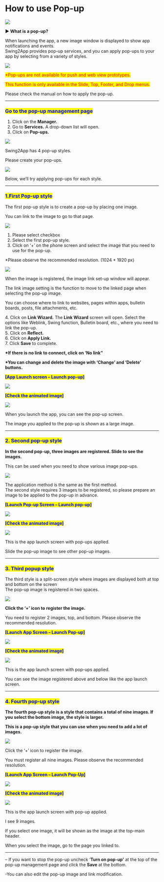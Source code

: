 # How to use Pop-up

![](https://support.swing2app.com/wp-content/uploads/2018/10/Pop-up.png)

**▶ What is a pop-up?**&#x20;

When launching the app, a new image window is displayed to show app notifications and events.\
Swing2App provides pop-up services, and you can apply pop-ups to your app by selecting from a variety of styles.

![](https://support.swing2app.com/wp-content/uploads/2018/10/%EC%98%81%EB%AC%B8%ED%8C%9D%EC%97%851.png)

<mark style="color:red;">\*Pop-ups are not available for push and web view prototypes.</mark>

<mark style="color:red;">This function is only available in the Slide, Top, Footer, and Drop menus.</mark>

Please check the manual on how to apply the pop-up.

***



### <mark style="color:blue;">**Go to the pop-up management page**</mark>

1. Click on the **Manager.**
2. Go to **Services.** A drop-down list will open.
3. Click on **Pop-ups.**

![](https://support.swing2app.com/wp-content/uploads/2018/10/Popup3-1.png)

Swing2App has 4 pop-up styles.

Please create your pop-ups.

![](https://support.swing2app.com/wp-content/uploads/2018/10/Pop2.png)

Below, we’ll try applying pop-ups for each style.

***

### <mark style="color:blue;">**1.First Pop-up style**</mark>

The first pop-up style is to create a pop-up by placing one image.

You can link to the image to go to that page.

![](https://support.swing2app.com/wp-content/uploads/2018/10/Popup4.png)

1. Please select checkbox
2. Select the first pop-up style.
3. Click on ‘+’ on the phone screen and select the image that you need to use for the pop-up.&#x20;

\*Please observe the recommended resolution. (1024 \* 1920 px)

![](https://support.swing2app.com/wp-content/uploads/2018/10/Popup5.png)

When the image is registered, the image link set-up window will appear.

The link image setting is the function to move to the linked page when selecting the pop-up image.

You can choose where to link to websites, pages within apps, bulletin boards, posts, file attachments, etc.

4\. Click on **Link Wizard.** The **Link Wizard** screen will open. Select the options like Weblink, Swing function, Bulletin board, etc., where you need to link the pop-up.\
5\. Click on **Reflect.**\
6\. Click on **Apply Link.**\
7\. Click **Save** to complete.

**\*If there is no link to connect, click on ‘No link”**

**\*You can change and delete the image with ‘Change’ and ‘Delete’ buttons.**



<mark style="color:blue;">**\[App Launch screen – Launch pop-up]**</mark>

![](https://support.swing2app.com/wp-content/uploads/2018/10/%EC%98%81%EB%AC%B8%ED%8C%9D%EC%97%851.png)

<mark style="color:blue;">**\[Check the animated image]**</mark>

![](https://support.swing2app.com/wp-content/uploads/2018/10/%EB%85%B9%ED%99%94\_2020\_05\_09\_16\_59\_58\_116.gif)

When you launch the app, you can see the pop-up screen.

The image you applied to the pop-up is shown as a large image.

***

### <mark style="color:blue;">**2. Second pop-up style**</mark>

**In the second pop-up, three images are registered. Slide to see the images.**

This can be used when you need to show various image pop-ups.

![](https://support.swing2app.com/wp-content/uploads/2018/10/%EC%A0%9C%EB%AA%A9-%EC%97%86%EC%9D%8C-2-2.png)

The application method is the same as the first method.\
The second style requires 3 images to be registered, so please prepare an image to be applied to the pop-up in advance.



<mark style="color:blue;">**\[Launch Pop-up Screen – Launch pop-up]**</mark>

![](https://support.swing2app.com/wp-content/uploads/2018/10/%EC%98%81%EB%AC%B8%ED%8C%9D%EC%97%852.png)

<mark style="color:blue;">**\[Check the animated image]**</mark>

![](https://support.swing2app.com/wp-content/uploads/2018/10/%EB%85%B9%ED%99%94\_2020\_05\_09\_17\_48\_44\_507.gif)

This is the app launch screen with pop-ups applied.

Slide the pop-up image to see other pop-up images.

***

### <mark style="color:blue;">**3. Third popup style**</mark>

The third style is a split-screen style where images are displayed both at top and bottom on the screen\
The pop-up image is registered in two spaces.

![](https://support.swing2app.com/wp-content/uploads/2018/10/Popup7.png)

**Click the ‘+’ icon to register the image.**

You need to register 2 images, top, and bottom. Please observe the recommended resolution.



<mark style="color:blue;">**\[Launch App Screen – Launch Pop-up]**</mark>

![](https://support.swing2app.com/wp-content/uploads/2018/10/%EC%98%81%EB%AC%B8%ED%8C%9D%EC%97%853.png)

<mark style="color:blue;">**\[Check the animated image]**</mark>

![](https://support.swing2app.com/wp-content/uploads/2018/10/%EB%85%B9%ED%99%94\_2020\_05\_09\_17\_46\_13\_594.gif)

This is the app launch screen with pop-ups applied.

You can see the image registered above and below like the app launch screen.

***

### <mark style="color:blue;">**4. Fourth pop-up style**</mark>

**The fourth pop-up style is a style that contains a total of nine images. If you select the bottom image, the style is larger.**

**This is a pop-up style that you can use when you need to add a lot of images.**

![](https://support.swing2app.com/wp-content/uploads/2018/10/Popup8.png)

Click the ‘+’ icon to register the image.

You must register all nine images. Please observe the recommended resolution.



<mark style="color:blue;">**\[Launch App Screen – Launch Pop-Up]**</mark>

![](https://support.swing2app.com/wp-content/uploads/2018/10/%EC%98%81%EB%AC%B8%ED%8C%9D%EC%97%854.png)

<mark style="color:blue;">**\[Check the animated image]**</mark>

![](https://support.swing2app.com/wp-content/uploads/2018/10/%EB%85%B9%ED%99%94\_2020\_05\_09\_18\_09\_02\_432.gif)

This is the app launch screen with pop-up applied.

I see 9 images.

If you select one image, it will be shown as the image at the top-main header.

When you select the image, go to the page you linked to.&#x20;

***

– If you want to stop the pop-up uncheck ‘**Turn on pop-up’** at the top of the pop-up management page and click the **Save** at the bottom.

\-You can also edit the pop-up image and link modification.
